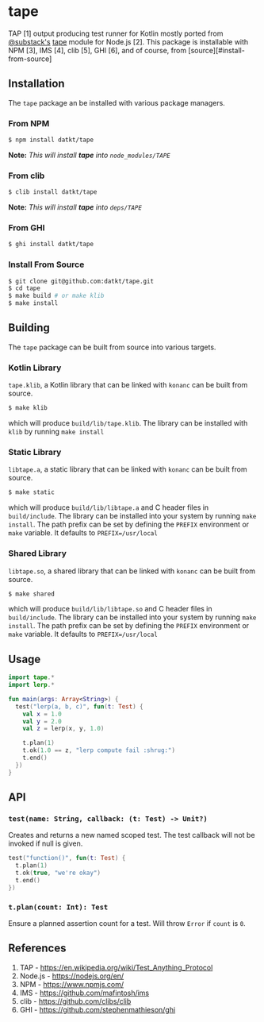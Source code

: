 tape
=====

TAP [1] output producing test runner for Kotlin mostly ported from
[@substack's](https://github.com/substack)
[tape](https://github.com/substack/tape) module for Node.js [2]. This
package is installable with NPM [3], IMS [4], clib [5], GHI [6], and of
course, from [source][#install-from-source]

## Installation

The `tape` package an be installed with various package managers.

### From NPM

```sh
$ npm install datkt/tape
```

**Note:** *This will install **tape** into `node_modules/TAPE`*

### From clib

```sh
$ clib install datkt/tape
```

**Note:** *This will install **tape** into `deps/TAPE`*

### From GHI

```sh
$ ghi install datkt/tape
```

### Install From Source

```sh
$ git clone git@github.com:datkt/tape.git
$ cd tape
$ make build # or make klib
$ make install
```

## Building

The `tape` package can be built from source into various targets.

### Kotlin Library

`tape.klib`, a Kotlin library that can be linked with `konanc` can be
built from source.

```sh
$ make klib
```

which will produce `build/lib/tape.klib`. The library can be installed
with `klib` by running `make install`

### Static Library

`libtape.a`, a static library that can be linked with `konanc` can be
built from source.

```sh
$ make static
```

which will produce `build/lib/libtape.a` and C header files in
`build/include`. The library can be installed into your system by
running `make install`. The path prefix can be set by defining the
`PREFIX` environment or `make` variable. It defaults to
`PREFIX=/usr/local`

### Shared Library

`libtape.so`, a shared library that can be linked with `konanc` can be
built from source.

```sh
$ make shared
```

which will produce `build/lib/libtape.so` and C header files in
`build/include`. The library can be installed into your system by
running `make install`. The path prefix can be set by defining the
`PREFIX` environment or `make` variable. It defaults to
`PREFIX=/usr/local`

## Usage

```kotlin
import tape.*
import lerp.*

fun main(args: Array<String>) {
  test("lerp(a, b, c)", fun(t: Test) {
    val x = 1.0
    val y = 2.0
    val z = lerp(x, y, 1.0)

    t.plan(1)
    t.ok(1.0 == z, "lerp compute fail :shrug:")
    t.end()
  })
}
```

## API

### `test(name: String, callback: (t: Test) -> Unit?)`

Creates and returns a new named scoped test. The test callback
will not be invoked if null is given.

```kotlin
test("function()", fun(t: Test) {
  t.plan(1)
  t.ok(true, "we're okay")
  t.end()
})
```

### `t.plan(count: Int): Test`

Ensure a planned assertion count for a test. Will throw `Error` if
`count` is `0`.

## References

1. TAP - https://en.wikipedia.org/wiki/Test_Anything_Protocol
2. Node.js - https://nodejs.org/en/
3. NPM - https://www.npmjs.com/
4. IMS - https://github.com/mafintosh/ims
5. clib - https://github.com/clibs/clib
6. GHI - https://github.com/stephenmathieson/ghi
